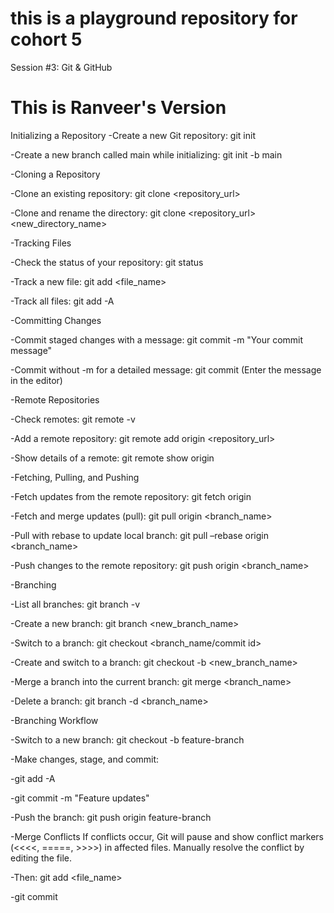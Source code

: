 # this is a playground repository for cohort 5

Session #3: Git & GitHub
# This is Ranveer's Version
Initializing a Repository
-Create a new Git repository: git init

-Create a new branch called main while initializing: git init -b main

-Cloning a Repository

-Clone an existing repository: git clone <repository_url>

-Clone and rename the directory: git clone <repository_url> <new_directory_name>

-Tracking Files

-Check the status of your repository: git status

-Track a new file: git add <file_name>

-Track all files: git add -A

-Committing Changes

-Commit staged changes with a message: git commit -m "Your commit message"

-Commit without -m for a detailed message: git commit (Enter the message in the editor)

-Remote Repositories

-Check remotes: git remote -v

-Add a remote repository: git remote add origin <repository_url>

-Show details of a remote: git remote show origin

-Fetching, Pulling, and Pushing

-Fetch updates from the remote repository: git fetch origin

-Fetch and merge updates (pull): git pull origin <branch_name>

-Pull with rebase to update local branch: git pull –rebase origin <branch_name>

-Push changes to the remote repository: git push origin <branch_name>

-Branching

-List all branches: git branch -v

-Create a new branch: git branch <new_branch_name>

-Switch to a branch: git checkout <branch_name/commit id>

-Create and switch to a branch: git checkout -b <new_branch_name>

-Merge a branch into the current branch: git merge <branch_name>

-Delete a branch: git branch -d <branch_name>

-Branching Workflow

-Switch to a new branch: git checkout -b feature-branch

-Make changes, stage, and commit:

-git add -A

-git commit -m "Feature updates"

-Push the branch: git push origin feature-branch

-Merge Conflicts
If conflicts occur, Git will pause and show conflict markers (<<<<, =====, >>>>) in affected files. Manually resolve the conflict by editing the file. 

-Then: git add <file_name>

-git commit
